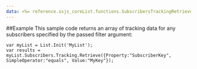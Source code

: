 ```yaml
---
data: <%= reference.ssjs_coreList.functions.SubscribersTrackingRetrieve %>
---
```


##Example
This sample code returns an array of tracking data for any subscribers specified by the passed filter argument:
```
var myList = List.Init('MyList');
var results = myList.Subscribers.Tracking.Retrieve({Property:"SubscriberKey", SimpleOperator:"equals", Value:"MyKey"});
```
